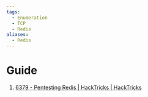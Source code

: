 ```yaml
---
tags:
  - Enumeration
  - TCP
  - Redis
aliases:
  - Redis
---
```


# Guide

1. [6379 - Pentesting Redis | HackTricks | HackTricks](https://book.hacktricks.xyz/pentesting/6379-pentesting-redis)